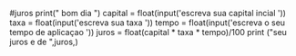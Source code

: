 #juros
print(" bom dia ")
capital = float(input('escreva sua capital incial '))
taxa = float(input('escreva sua taxa '))
tempo = float(input('escreva o seu tempo de aplicaçao '))
juros = float(capital * taxa * tempo)/100
print ("seu juros e de ",juros,)
